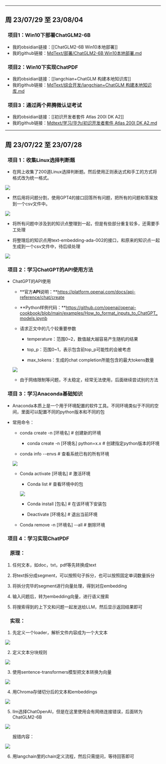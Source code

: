 ------
## 周 23/07/29 至 23/08/04

### &ensp;项目1：Win10下部署ChatGLM2-6B

- 我的obsidian链接：[[ChatGLM2-6B Win10本地部署]]
- 我的github链接：[MdText/部署/ChatGLM2-6B Win10本地部署.md](https://github.com/GeraldIAD/MdText/blob/main/%E9%83%A8%E7%BD%B2/ChatGLM2-6B%20Win10%E6%9C%AC%E5%9C%B0%E9%83%A8%E7%BD%B2.md)

### &ensp;项目2：Win10下实现ChatPDF

- 我的obsidian链接：[[langchian+ChatGLM 构建本地知识库]]
- 我的github链接：[MdText/综合开发/langchian+ChatGLM 构建本地知识库.md](https://github.com/GeraldIAD/MdText/blob/fcaf27ddd458625c65361ff974b4be338ea9f1df/%E7%BB%BC%E5%90%88%E5%BC%80%E5%8F%91/langchian%2BChatGLM%20%E6%9E%84%E5%BB%BA%E6%9C%AC%E5%9C%B0%E7%9F%A5%E8%AF%86%E5%BA%93.md)

### &ensp;项目3：通过两个昇腾微认证考试

- 我的obsidian链接：[[初识开发者套件 Atlas 200I DK A2]]
- 我的github链接：[Mdtext/学习/华为/初识开发者套件 Atlas 200I DK A2.md](https://github.com/GeraldIAD/MdText/blob/06ff37406d6736a9333e8ebab3a9c6260caa6e65/%E5%AD%A6%E4%B9%A0/%E5%8D%8E%E4%B8%BA/%E5%88%9D%E8%AF%86%E5%BC%80%E5%8F%91%E8%80%85%E5%A5%97%E4%BB%B6%20Atlas%20200I%20DK%20A2.md)

------
## 周 23/07/22 至 23/07/28

###   项目 1：收集Linux选择判断题

- 在网上收集了200道Linux选择判断题。然后使用正则表达式和手工的方式将格式改为统一格式。
    

![](https://rxoz4m0is2t.feishu.cn/space/api/box/stream/download/asynccode/?code=YjZkMGQ3NDZmOTA1NDYyYTYzZWE2MzI5NmI3MmE3YmJfdldmcTlhWkpJRVZyQXY2dmo1OWRKWVcwcDU5U1pXMGdfVG9rZW46QTZkU2JLbTJ0b25vYVR4MUlvTmNhTGhrblFjXzE2OTExMzA3MDQ6MTY5MTEzNDMwNF9WNA)

- 然后用将问题分割，使用GPT4的接口回答所有问题，把所有的问题和答案放到一个csv文件中。
    

![](https://rxoz4m0is2t.feishu.cn/space/api/box/stream/download/asynccode/?code=N2FmMjQxM2Q1NzVkNmQ2YzE5NDBkZDM1NjNjODBiZmVfa21LdFlJUkgxYW9lbko3aG9RbnViZW8ySXJkU0RNeURfVG9rZW46R2wzYWJ4OHVab0RYejZ4aTZsdmN4eG5ubmFnXzE2OTExMzA3MDQ6MTY5MTEzNDMwNF9WNA)

- 将所有问题中涉及到的知识点整理到一起，但是有些部分重复较多，还需要手工处理
    
- 将整理后的知识点用text-embedding-ada-002的接口，和原来的知识点一起生成到一个csv文件中，待后续处理
    

![](https://rxoz4m0is2t.feishu.cn/space/api/box/stream/download/asynccode/?code=Mzg2MzQ2M2Y0NmE2NDhhYTQ4NWZmYzkyZTc4YTQ2YzFfZ25TcjlkdFdtc01yeDk2ZW82alhUNDVlOW16MGtySk9fVG9rZW46WGZ3RmIzbHV3b2tYNFF4RmNtcmMwMG1nbmVmXzE2OTExMzA3MDQ6MTY5MTEzNDMwNF9WNA)

###   项目 2：学习ChatGPT的API使用方法

- ChatGPT的API使用
    
    - **官方****API****说明：**https://platform.openai.com/docs/api-reference/chat/create
        
    - **Python样例代码：**https://github.com/openai/openai-cookbook/blob/main/examples/How_to_format_inputs_to_ChatGPT_models.ipynb
        
    - 请求正文中的几个较重要参数
        
        - temperature：范围0~2，数值越大越容易产生随机的结果
            
        - top_p：范围0~1，表示包含前top_p可能性的会被考虑
            
        - max_tokens：生成的chat completion所能包含的最大tokens数量
            
    
    ![](https://rxoz4m0is2t.feishu.cn/space/api/box/stream/download/asynccode/?code=MmU3NTliODI5ZjdmYTE0YTIyMTJmMTViNzYxNDhjMGNfQm8wYlVmMzIxQWNMSmx3OFNiYjBJeGJxdGdWN0Fjek9fVG9rZW46RnFXNmJGanFQbzhQN0l4bE55R2M1YnY3bkhiXzE2OTExMzA3MDQ6MTY5MTEzNDMwNF9WNA)
    
    - 由于网络限制等问题，不太稳定，经常无法使用，后面继续尝试别的方法
        

###   项目 3：学习Anaconda基础知识

- Anaconda本质上是一个用于环境配置的软件工具。不同环境类似于不同的空间，里面可以配置不同的python版本和不同的包
    
- 常用命令：
    
    - conda create -n [环境名] # 创建新的环境
        
        - conda create -n [环境名] python=x.x # 创建指定python版本的环境
            
    - conda info --envs # 查看系统已有的所有环境
        
    
    ![](https://rxoz4m0is2t.feishu.cn/space/api/box/stream/download/asynccode/?code=OWRlODY2M2JiNDcyOTQ1MDBiMWRjOGRiYWJiNjQzMDdfd0VWdXdXOWdjQURLbFVlcG1vUmR3VFBlcFY2eVhDaHFfVG9rZW46QWhyamI1TndYb0ZTS0p4MFhrWGNsRDZ2bndkXzE2OTExMzA3MDQ6MTY5MTEzNDMwNF9WNA)
    
    - Conda activate [环境名] # 激活环境
        
        - Conda list # 查看环境中的包
            
        
        ![](https://rxoz4m0is2t.feishu.cn/space/api/box/stream/download/asynccode/?code=MDY4NGE2YjFhOTE0MTQxNTdlN2I4ZWY3MDhhMjkyOThfbVhpclJHaDkyMjBzZ2l0eEdUT3dBWkRrN01XS2MzRG1fVG9rZW46VG1wVWI0U01hb2MzZVR4OTY0OWM2WVp4bnpoXzE2OTExMzA3MDQ6MTY5MTEzNDMwNF9WNA)
        
        - Conda install [包名] # 在该环境下安装包
            
        - Deactivate [环境名] # 退出当前环境
            
    - Conda remove -n [环境名] --all # 删除环境
        

###   项目 4：学习实现ChatPDF

###     原理：

1. 任何文本，如doc，txt，pdf等先转换成text
    
2. 将text拆分成segment，可以按照句子拆分，也可以按照固定单词数量拆分
    
3. 将拆分完毕的segment进行向量处理，得到对应embedding
    
4. 输入问题后，转为embedding向量，进行语义搜索
    
5. 将搜索得到的上下文和问题一起发送给LLM，然后显示返回结果即可
    

###     实现：

1. 先定义一个loader，解析文件内容成为一个大文本
    

![](https://rxoz4m0is2t.feishu.cn/space/api/box/stream/download/asynccode/?code=YmM5N2YyZWNjOGI3N2Y5Y2IxMTZhMWJjOTRhMGMxYjhfWkhnV3V3SUNNWmJCeVVPOUdxOWw1azREbmZmMzh2OHFfVG9rZW46SVNKZWJQeVdob21UZEF4TjM1OWNHaXBHbnVjXzE2OTExMzA3MDQ6MTY5MTEzNDMwNF9WNA)

2. 定义文本分块规则
    

![](https://rxoz4m0is2t.feishu.cn/space/api/box/stream/download/asynccode/?code=MDk0ZmNlNjYxOTU0NTM4ZDdiZjNkZTEzYWQxYTQ4ZThfV1FsZ3dURlNEdUVuQ2h1SkJBOG0zM2VTNWxqclBSVUNfVG9rZW46TnR4VWJFTmlxb1dRRmR4VDN5TmNzb05abkRRXzE2OTExMzA3MDQ6MTY5MTEzNDMwNF9WNA)

3. 使用sentence-transformers模型把文本转换为向量
    

![](https://rxoz4m0is2t.feishu.cn/space/api/box/stream/download/asynccode/?code=MTJjNjAxZjJmYmFjZjRiYmY2OTFkYzRjMDg4ZjczN2FfZHV2YU9TRWhqSkRPallnMmdwOVFkazJudHU0b2F1aDNfVG9rZW46RmJ6a2JTbElkb2Uxc1l4TVBaUmNaR0F5bmNZXzE2OTExMzA3MDQ6MTY5MTEzNDMwNF9WNA)

4. 用Chroma存储切分后的文本和embeddings
    

![](https://rxoz4m0is2t.feishu.cn/space/api/box/stream/download/asynccode/?code=OGNmNWY5ODdhNGFiMjE3NTA1NWI3YmM4NzA4MjVjYTdfTERKZXNzWnl2cG5leExmQ3V2dW9WSkhoekphUTVQNzVfVG9rZW46UVhFOWI0d2J5bzV1b3Z4dmVRQWNUTUhlbldjXzE2OTExMzA3MDQ6MTY5MTEzNDMwNF9WNA)

5. llm选择ChatOpenAI，但是在这里使用会有网络连接错误，后面转为ChatGLM2-6B
    

![](https://rxoz4m0is2t.feishu.cn/space/api/box/stream/download/asynccode/?code=Y2MxYzBiODg0MmUyMzVjZTJmZGExZGFjZjBjMjZjZThfTTN4blRpaVZzTHJhRDhrZFdpV0RqeXRKZXlxSzFOMURfVG9rZW46RjkyQ2JaaEMzb0pCN0Z4TnQ1ZGNEbENLbk9iXzE2OTExMzA3MDQ6MTY5MTEzNDMwNF9WNA)

      报错内容：

![](https://rxoz4m0is2t.feishu.cn/space/api/box/stream/download/asynccode/?code=ZjdkNmY2ZTUzN2I2MDBlODFlYWYxZGVhNTQ2MmE0ZjVfaWEwNmNBQXMxU3dEV2c5MGpuZ0poOXJva09KRWxIajlfVG9rZW46UVJBQmJ2eTZBbzRqamp4NXp3eGNEZXV1bk1nXzE2OTExMzA3MDQ6MTY5MTEzNDMwNF9WNA)

6. 用langchain里的chain定义流程，然后只需提问，等待回答即可